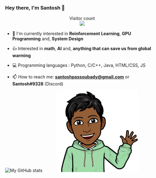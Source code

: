 ### Hey there, I'm Santosh 👋

<p align="center"> 
  Visitor count<br>
  <img src="https://profile-counter.glitch.me/ssantoshp/count.svg" />
</p>


- 🍉 I'm currently interested in **Reinforcement Learning**, **GPU Programming** and, **System Design**

- 👍 Interested in **math**, **AI** and, **anything that can save us from global warming**

- 💻 Programming languages : Python, C/C++, Java, HTML/CSS, JS

- 📫 How to reach me: **santoshpassoubady@gmail.com** or **Santosh#9328** (Discord)


![My GitHub stats](https://github-readme-stats.vercel.app/api?username=ssantoshp&count_private=true)&emsp;&emsp;&emsp;
<img src="bit.png"/>



